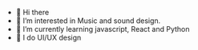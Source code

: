 - 👋 Hi there
- 👀 I’m interested in Music and sound design.
- 🌱 I’m currently learning javascript, React and Python
- 💞️ I do UI/UX design 


